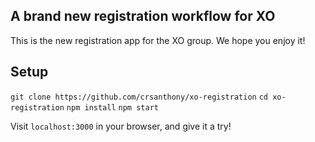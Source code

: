 ## A brand new registration workflow for XO
This is the new registration app for the XO group.  We hope you enjoy it!

## Setup
`git clone https://github.com/crsanthony/xo-registration`
`cd xo-registration`
`npm install`
`npm start`

Visit `localhost:3000` in your browser, and give it a try!
